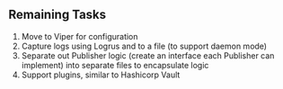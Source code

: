 ## Remaining Tasks
1. Move to Viper for configuration
2. Capture logs using Logrus and to a file (to support daemon mode)
3. Separate out Publisher logic (create an interface each Publisher can implement)
into separate files to encapsulate logic
4. Support plugins, similar to Hashicorp Vault